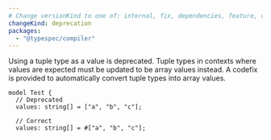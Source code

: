 ```yaml
---
# Change versionKind to one of: internal, fix, dependencies, feature, deprecation, breaking
changeKind: deprecation
packages:
  - "@typespec/compiler"
---
```


Using a tuple type as a value is deprecated. Tuple types in contexts where values are expected must be updated to be array values instead. A codefix is provided to automatically convert tuple types into array values.

```tsp
model Test {
  // Deprecated
  values: string[] = ["a", "b", "c"];
  
  // Correct
  values: string[] = #["a", "b", "c"];
```
